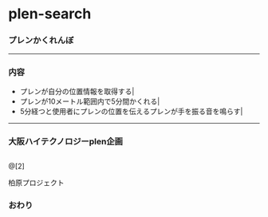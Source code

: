 # plen-search
### プレンかくれんぼ




---


### 内容
- プレンが自分の位置情報を取得する|
- プレンが10メートル範囲内で5分間かくれる|
- 5分経つと使用者にプレンの位置を伝えるプレンが手を振る音を鳴らす|

---


### 大阪ハイテクノロジーplen企画


```

```
@[2]

 柏原プロジェクト


### おわり
